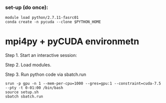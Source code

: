 ### set-up (do once): 
```
module load python/2.7.11-fasrc01
conda create -n pycuda --clone $PYTHON_HOME
```

# mpi4py + pyCUDA environmetn

Step 1. Start an interactive session:

Step 2. Load modules.

Step 3. Run python code via sbatch.run

```
srun -p gpu -n 1 --mem-per-cpu=1000 --gres=gpu:1 --constraint=cuda-7.5 --pty -t 0-01:00 /bin/bash
source setup.sh
sbatch sbatch.run
```
